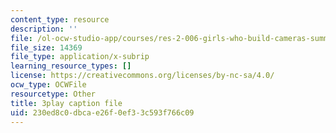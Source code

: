 ```yaml
---
content_type: resource
description: ''
file: /ol-ocw-studio-app/courses/res-2-006-girls-who-build-cameras-summer-2016/230ed8c0dbcae26f0ef33c593f766c09_OJPqzP54KiY.srt
file_size: 14369
file_type: application/x-subrip
learning_resource_types: []
license: https://creativecommons.org/licenses/by-nc-sa/4.0/
ocw_type: OCWFile
resourcetype: Other
title: 3play caption file
uid: 230ed8c0-dbca-e26f-0ef3-3c593f766c09
---
```

